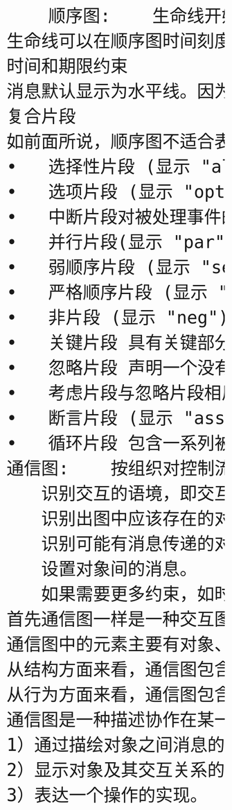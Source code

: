 <!DOCTYPE html>
<html lang="en">
<head>
    <meta charset="UTF-8">
    <title>Title</title>
</head>
<body>
<pre><font size="7">
    顺序图:	生命线开始与结束 .
生命线可以在顺序图时间刻度范围内创建和销毁，在下面的例子中，生命线被停止符号（叉号）终止。在前面的例子中，生命线顶端的符号（Child）显示在比创建它的对象符号（parent）沿页面要低的位置上。下图显示创建和终止对象。
时间和期限约束
消息默认显示为水平线。因为生命线显示为沿屏幕向下的时间通道，所以当给实时系统建模，或是有时间约束的业务过程建模，考虑执行动作所需时间长度是很重要的。因此可以给消息设置一个期限约束，这样的消息显示为下斜线。
复合片段
如前面所说，顺序图不适合表达复杂的过程逻辑。在一种情况下，有许多机制允许把一定程度的过程逻辑加入到图中，并把它们放到复合片段的标题下。复合片段是一个或多个处理顺序被包含在一个框架中，并在指定名称的环境下执行。 片段可以是:
•	选择性片段 (显示 "alt") 为 if…then…else 结构建模。
•	选项片段 (显示 "opt") 为 "switch"(开关) 结构建模。
•	中断片段对被处理事件的可选择顺序建模，而不是该图的其他部分。
•	并行片段(显示 "par") 为并发处理建模。
•	弱顺序片段 (显示 "seq") 包含了一组消息，这组消息必须在后继片段开始之前被处理。但不会把片段内消息的先后顺序强加到不共享同一条生命线的消息上。
•	严格顺序片段 (显示 "strict") 包含了一系列需要按照给定顺序处理的消息。
•	非片段 (显示 "neg") 包含了一系列不可用的消息。
•	关键片段 具有关键部分。
•	忽略片段 声明一个没有意义的消息，如果它出现在当前上下文中。
•	考虑片段与忽略片段相反，不包含在考虑片段内的消息都应该被忽略。
•	断言片段 (显示 "assert")标明任何没有显示为声明操作数的顺序都是无效的。
•	循环片段 包含一系列被重复的消息。
通信图:	按组织对控制流建模
　　识别交互的语境，即交互所处的环境。
　　识别出图中应该存在的对象。
　　识别可能有消息传递的对象并设置链。
　　设置对象间的消息。
　　如果需要更多约束，如时间或空间的约束，可以使用其他的约束来修饰这些消息
首先通信图一样是一种交互图，它描述的是对象和对象之间的关系，即一个类操作的实现。简而言之就是，对象和对象之间的调用关系，体现的是一种组织关系。
通信图中的元素主要有对象、消息和链三种。对象和链分别作为通信图中的类元角色和关联角色出现，链上可以有消息在对象间传递
从结构方面来看，通信图包含了一个对象的集合并且定义了它们之间的行为方面的关系，表达了一些系统的静态内容。
从行为方面来看，通信图包含了在各个对象之间进行传递交换的一系列的消息集合，以完成协作的目的。
通信图是一种描述协作在某一语境下的空间组织结构的图形化方式，在使用其进行建模时，主要具有以下三个作用。
1）通过描绘对象之间消息的传递情况来反映具体使用语境的逻辑表达。
2）显示对象及其交互关系的空间组织结构。
3）表达一个操作的实现。
</font>

</pre>
</body>
</html>
